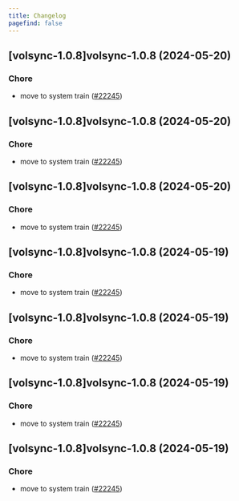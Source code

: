 ```yaml
---
title: Changelog
pagefind: false
---
```




## [volsync-1.0.8]volsync-1.0.8 (2024-05-20)

### Chore



- move to system train ([#22245](https://github.com/truecharts/charts/issues/22245))


## [volsync-1.0.8]volsync-1.0.8 (2024-05-20)

### Chore



- move to system train ([#22245](https://github.com/truecharts/charts/issues/22245))


## [volsync-1.0.8]volsync-1.0.8 (2024-05-20)

### Chore



- move to system train ([#22245](https://github.com/truecharts/charts/issues/22245))


## [volsync-1.0.8]volsync-1.0.8 (2024-05-19)

### Chore



- move to system train ([#22245](https://github.com/truecharts/charts/issues/22245))


## [volsync-1.0.8]volsync-1.0.8 (2024-05-19)

### Chore



- move to system train ([#22245](https://github.com/truecharts/charts/issues/22245))


## [volsync-1.0.8]volsync-1.0.8 (2024-05-19)

### Chore



- move to system train ([#22245](https://github.com/truecharts/charts/issues/22245))


## [volsync-1.0.8]volsync-1.0.8 (2024-05-19)

### Chore



- move to system train ([#22245](https://github.com/truecharts/charts/issues/22245))
